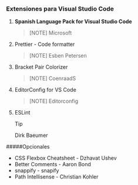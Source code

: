 ### Extensiones para Visual Studio Code

1. **Spanish Language Pack for Visual Studio Code**

   > [NOTE]
   > Microsoft

2. Prettier - Code formatter

   > [NOTE]
   > Esben Petersen

3. Bracket Pair Colorizer

   > [NOTE]
   > CoenraadS

4. EditorConfig for VS Code

   > [NOTE]
   > Editorconfig

5. ESLint
   > [!TIP]
   > Dirk Baeumer

#####Opcionales

- CSS Flexbox Cheatsheet - Dzhavat Ushev
- Better Comments - Aaron Bond
- snappify - snapify
- Path Intellisense - Christian Kohler

